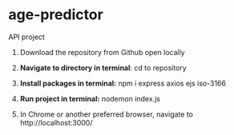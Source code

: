 # age-predictor
API project

1. Download the repository from Github open locally

2. **Navigate to directory in terminal**: cd to repository

3. **Install packages in terminal:** npm i express axios ejs iso-3166

4. **Run project in terminal:** nodemon index.js

5. In Chrome or another preferred browser, navigate to http://localhost:3000/
